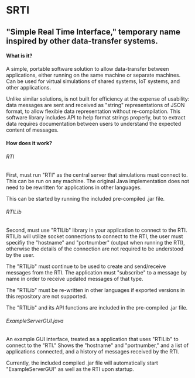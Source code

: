 # SRTI

## "Simple Real Time Interface," temporary name inspired by other data-transfer systems.

#### What is it?

A simple, portable software solution to allow data-transfer between applications, either running on the same machine or separate machines. Can be used for virtual simulations of shared systems, IoT systems, and other applications.

Unlike similar solutions, is not built for efficiency at the expense of usability: data messages are sent and received as "string" representations of JSON format, to allow flexible data representation without re-compilation. This software library includes API to help format strings properly, but to extract data requires documentation between users to understand the expected content of messages. 

#### How does it work?

###### RTI

First, must run "RTI" as the central server that simulations must connect to. This can be run on any machine. The original Java implementation does not need to be rewritten for applications in other languages.

This can be started by running the included pre-compiled .jar file.

###### RTILib

Second, must use "RTILib" library in your application to connect to the RTI. RTILib will utilize socket connections to connect to the RTI, the user must specifiy the "hostname" and "portnumber" (output when running the RTI), otherwise the details of the connection are not required to be understood by the user.

The "RTILib" must continue to be used to create and send/receive messages from the RTI. The application must "subscribe" to a message by name in order to receive updated messages of that type.

The "RTILib" must be re-written in other languages if exported versions in this repository are not supported.

The "RTILib" and its API functions are included in the pre-compiled .jar file.

###### ExampleServerGUI.java

An example GUI interface, treated as a application that uses "RTILib" to connect to the "RTI." Shows the "hostname" and "portnumber," and a list of applications connected, and a history of messages received by the RTI. 

Currently, the included compiled .jar file will automatically start "ExampleServerGUI" as well as the RTI upon startup.


